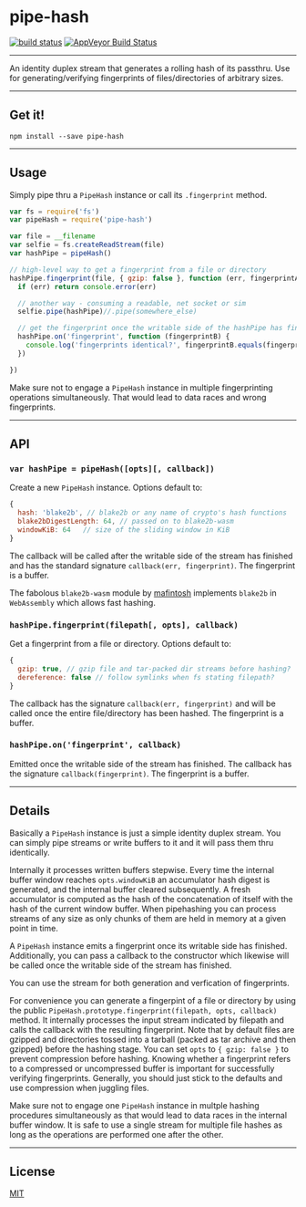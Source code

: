 # pipe-hash

[![build status](http://img.shields.io/travis/chiefbiiko/pipe-hash.svg?style=flat)](http://travis-ci.org/chiefbiiko/pipe-hash) [![AppVeyor Build Status](https://ci.appveyor.com/api/projects/status/github/chiefbiiko/pipe-hash?branch=master&svg=true)](https://ci.appveyor.com/project/chiefbiiko/pipe-hash)

***

An identity duplex stream that generates a rolling hash of its passthru. Use
for generating/verifying fingerprints of files/directories of arbitrary sizes.

***

## Get it!

```
npm install --save pipe-hash
```

***

## Usage

Simply pipe thru a `PipeHash` instance or call its `.fingerprint` method.

``` js
var fs = require('fs')
var pipeHash = require('pipe-hash')

var file = __filename
var selfie = fs.createReadStream(file)
var hashPipe = pipeHash()

// high-level way to get a fingerprint from a file or directory
hashPipe.fingerprint(file, { gzip: false }, function (err, fingerprintA) {
  if (err) return console.error(err)

  // another way - consuming a readable, net socket or sim
  selfie.pipe(hashPipe)//.pipe(somewhere_else)

  // get the fingerprint once the writable side of the hashPipe has finished
  hashPipe.on('fingerprint', function (fingerprintB) {
    console.log('fingerprints identical?', fingerprintB.equals(fingerprintA))
  })

})
```

Make sure not to engage a `PipeHash` instance in multiple fingerprinting operations simultaneously. That would lead to data races and wrong fingerprints.

***

## API

### `var hashPipe = pipeHash([opts][, callback])`

Create a new `PipeHash` instance. Options default to:

``` js
{
  hash: 'blake2b', // blake2b or any name of crypto's hash functions
  blake2bDigestLength: 64, // passed on to blake2b-wasm
  windowKiB: 64   // size of the sliding window in KiB
}
```

The callback will be called after the writable side of the stream has finished and has the standard signature `callback(err, fingerprint)`. The fingerprint is a buffer.

The fabolous `blake2b-wasm` module by [mafintosh](https://github.com/mafintosh) implements `blake2b` in `WebAssembly` which allows fast hashing.

### `hashPipe.fingerprint(filepath[, opts], callback)`

Get a fingerprint from a file or directory. Options default to:

``` js
{
  gzip: true, // gzip file and tar-packed dir streams before hashing?
  dereference: false // follow symlinks when fs stating filepath?
}
```

The callback has the signature `callback(err, fingerprint)` and will be called once the entire file/directory has been hashed. The fingerprint is a buffer.

### `hashPipe.on('fingerprint', callback)`

Emitted once the writable side of the stream has finished. The callback has the signature `callback(fingerprint)`. The fingerprint is a buffer.

***

## Details

Basically a `PipeHash` instance is just a simple identity duplex stream. You can simply pipe streams or write buffers to it and it will pass them thru identically.

Internally it processes written buffers stepwise. Every time the internal buffer window reaches `opts.windowKiB` an accumulator hash digest is generated, and the internal buffer cleared subsequently. A fresh accumulator is computed as the hash of the concatenation of itself with the hash of the current window buffer. When pipehashing you can process streams of any size as only chunks of them are held in memory at a given point in time.

A `PipeHash` instance emits a fingerprint once its writable side has finished. Additionally, you can pass a callback to the constructor which likewise will be called once the writable side of the stream has finished.

You can use the stream for both generation and verfication of fingerprints.

For convenience you can generate a fingerpint of a file or directory by using the public `PipeHash.prototype.fingerprint(filepath, opts, callback)` method. It internally processes the input stream indicated by filepath and calls the callback with the resulting fingerprint. Note that by default files are gzipped and directories tossed into a tarball (packed as tar archive and then gzipped) before the hashing stage. You can set `opts` to `{ gzip: false }` to prevent compression before hashing. Knowing whether a fingerprint refers to a compressed or uncompressed buffer is important for successfully verifying fingerprints. Generally, you should just stick to the defaults and use compression when juggling files.

Make sure not to engage one `PipeHash` instance in multple hashing procedures simultaneously as that would lead to data races in the internal buffer window. It is safe to use a single stream for multiple file hashes as long as the operations are performed one after the other.

***

## License

[MIT](./license.md)

